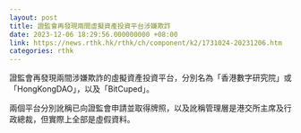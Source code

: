 ```yaml
---
layout: post
title: 證監會再發現兩間虛擬資產投資平台涉嫌欺詐
date: 2023-12-06 18:29:56.000000000 +08:00
link: https://news.rthk.hk/rthk/ch/component/k2/1731024-20231206.htm
categories: rthk
---
```


證監會再發現兩間涉嫌欺詐的虛擬資產投資平台，分別名為「香港數字研究院」或「HongKongDAO」，以及「BitCuped」。

兩個平台分別訛稱已向證監會申請並取得牌照，以及訛稱管理層是港交所主席及行政總裁，但實際上全部是虛假資料。
